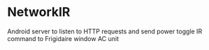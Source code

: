 # NetworkIR
Android server to listen to HTTP requests and send power toggle IR command to Frigidaire window AC unit
